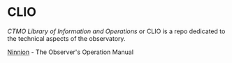 # CLIO
*CTMO Library of Information and Operations* or CLIO is a repo dedicated to the technical aspects of the observatory.

[Ninnion](../ninnion) - The Observer's Operation Manual


